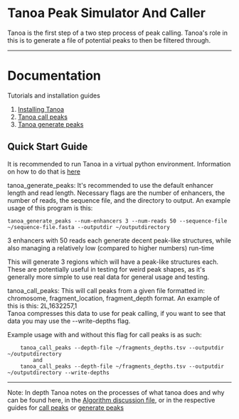 # Tanoa Peak Simulator And Caller


Tanoa is the first step of a two step process of peak calling. Tanoa's role in this is to generate a file
of potential peaks to then be filtered through.

---
# Documentation

Tutorials and installation guides 

   1. [Installing Tanoa](https://github.com/nowling-lab/TanoaPeakSimulator/blob/dev/tutorials/installing-tanoa.md)
   2. [Tanoa call peaks](https://github.com/nowling-lab/TanoaPeakSimulator/blob/dev/tutorials/call-peaks.md)
   3. [Tanoa generate peaks](https://github.com/nowling-lab/TanoaPeakSimulator/blob/dev/tutorials/generate-peaks.md)


Quick Start Guide
---
   It is recommended to run Tanoa in a virtual python environment. Information on how to do that is [here](https://docs.python.org/3/tutorial/venv.html "https://docs.python.org/3/tutorial/venv.html")

   tanoa_generate_peaks: It's recommended to use the default enhancer length and read length. Necessary flags
   are the number of enhancers, the number of reads, the sequence file, and the directory to output.
   An example usage of this program is this:
        
    tanoa_generate_peaks --num-enhancers 3 --num-reads 50 --sequence-file ~/sequence-file.fasta --outputdir ~/outputdirectory

   3 enhancers with 50 reads each generate decent peak-like structures, while also managing a relatively low (compared to higher numbers) run-time

   This will generate 3 regions which will have a peak-like structures each. These are potentially useful in testing for weird peak shapes, as it's generally
   more simple to use real data for general usage and testing.
        
   tanoa_call_peaks: This will call peaks from a given file formatted in:
   chromosome, fragment_location, fragment_depth format. An example of this is this: 2L,1632257,1   
   Tanoa compresses this data to use for peak calling, if you want to see that data you may use the --write-depths flag. 
    
   Example usage with and without this flag for call peaks is as such:
            
        tanoa_call_peaks --depth-file ~/fragments_depths.tsv --outputdir ~/outputdirectory
            and
        tanoa_call_peaks --depth-file ~/fragments_depths.tsv --outputdir ~/outputdirectory --write-depths

---

Note: In depth Tanoa notes on the processes of what tanoa does and why can be found here, in the [Algorithm discussion file](https://github.com/nowling-lab/TanoaPeakSimulator/blob/dev/docs/algorithm.md),
    or in the respective guides for [call peaks](https://github.com/nowling-lab/TanoaPeakSimulator/blob/dev/tutorials/call-peaks.md) or [generate peaks](https://github.com/nowling-lab/TanoaPeakSimulator/blob/dev/tutorials/generate-peaks.md)
